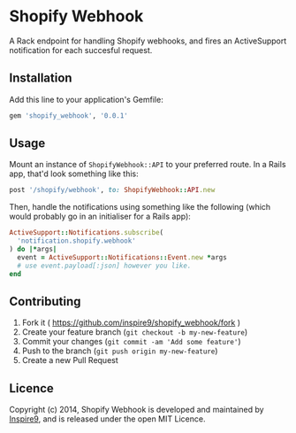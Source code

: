 # Shopify Webhook

A Rack endpoint for handling Shopify webhooks, and fires an ActiveSupport notification for each succesful request.

## Installation

Add this line to your application's Gemfile:

```ruby
gem 'shopify_webhook', '0.0.1'
```

## Usage

Mount an instance of `ShopifyWebhook::API` to your preferred route. In a Rails app, that'd look something like this:

```ruby
post '/shopify/webhook', to: ShopifyWebhook::API.new
```

Then, handle the notifications using something like the following (which would probably go in an initialiser for a Rails app):

```ruby
ActiveSupport::Notifications.subscribe(
  'notification.shopify.webhook'
) do |*args|
  event = ActiveSupport::Notifications::Event.new *args
  # use event.payload[:json] however you like.
end
```

## Contributing

1. Fork it ( https://github.com/inspire9/shopify_webhook/fork )
2. Create your feature branch (`git checkout -b my-new-feature`)
3. Commit your changes (`git commit -am 'Add some feature'`)
4. Push to the branch (`git push origin my-new-feature`)
5. Create a new Pull Request

## Licence

Copyright (c) 2014, Shopify Webhook is developed and maintained by [Inspire9](http://development.inspire9.com), and is released under the open MIT Licence.
